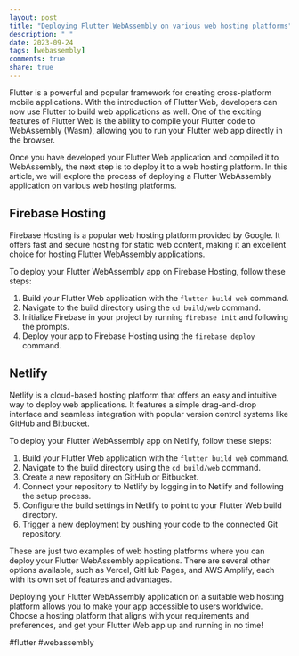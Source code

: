 ```yaml
---
layout: post
title: "Deploying Flutter WebAssembly on various web hosting platforms"
description: " "
date: 2023-09-24
tags: [webassembly]
comments: true
share: true
---
```


Flutter is a powerful and popular framework for creating cross-platform mobile applications. With the introduction of Flutter Web, developers can now use Flutter to build web applications as well. One of the exciting features of Flutter Web is the ability to compile your Flutter code to WebAssembly (Wasm), allowing you to run your Flutter web app directly in the browser.

Once you have developed your Flutter Web application and compiled it to WebAssembly, the next step is to deploy it to a web hosting platform. In this article, we will explore the process of deploying a Flutter WebAssembly application on various web hosting platforms.

## Firebase Hosting

Firebase Hosting is a popular web hosting platform provided by Google. It offers fast and secure hosting for static web content, making it an excellent choice for hosting Flutter WebAssembly applications. 

To deploy your Flutter WebAssembly app on Firebase Hosting, follow these steps:

1. Build your Flutter Web application with the `flutter build web` command.
2. Navigate to the build directory using the `cd build/web` command.
3. Initialize Firebase in your project by running `firebase init` and following the prompts.
4. Deploy your app to Firebase Hosting using the `firebase deploy` command.

## Netlify

Netlify is a cloud-based hosting platform that offers an easy and intuitive way to deploy web applications. It features a simple drag-and-drop interface and seamless integration with popular version control systems like GitHub and Bitbucket.

To deploy your Flutter WebAssembly app on Netlify, follow these steps:

1. Build your Flutter Web application with the `flutter build web` command.
2. Navigate to the build directory using the `cd build/web` command.
3. Create a new repository on GitHub or Bitbucket.
4. Connect your repository to Netlify by logging in to Netlify and following the setup process.
5. Configure the build settings in Netlify to point to your Flutter Web build directory.
6. Trigger a new deployment by pushing your code to the connected Git repository.

These are just two examples of web hosting platforms where you can deploy your Flutter WebAssembly applications. There are several other options available, such as Vercel, GitHub Pages, and AWS Amplify, each with its own set of features and advantages.

Deploying your Flutter WebAssembly application on a suitable web hosting platform allows you to make your app accessible to users worldwide. Choose a hosting platform that aligns with your requirements and preferences, and get your Flutter Web app up and running in no time!

#flutter #webassembly